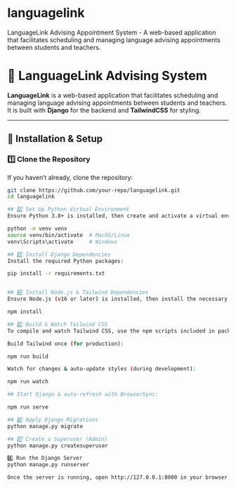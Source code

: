 # languagelink
LanguageLink Advising Appointment System - A web-based application that facilitates scheduling and managing language advising appointments between students and teachers. 

# 🏫 LanguageLink Advising System

**LanguageLink** is a web-based application that facilitates scheduling and managing language advising appointments between students and teachers. It is built with **Django** for the backend and **TailwindCSS** for styling.

---

## 🚀 Installation & Setup

### **1️⃣ Clone the Repository**
If you haven’t already, clone the repository:
```sh
git clone https://github.com/your-repo/languagelink.git
cd languagelink

## 2️⃣ Set Up Python Virtual Environment
Ensure Python 3.8+ is installed, then create and activate a virtual environment:

python -m venv venv
source venv/bin/activate  # MacOS/Linux
venv\Scripts\activate     # Windows

## 3️⃣ Install Django Dependencies
Install the required Python packages:

pip install -r requirements.txt


## 4️⃣ Install Node.js & Tailwind Dependencies
Ensure Node.js (v16 or later) is installed, then install the necessary dependencies:

npm install

## 5️⃣ Build & Watch Tailwind CSS
To compile and watch Tailwind CSS, use the npm scripts included in package.json:

Build Tailwind once (for production):

npm run build

Watch for changes & auto-update styles (during development):

npm run watch

## Start Django & auto-refresh with BrowserSync:

npm run serve

## 6️⃣ Apply Django Migrations
python manage.py migrate

## 7️⃣ Create a Superuser (Admin)
python manage.py createsuperuser

8️⃣ Run the Django Server
python manage.py runserver

Once the server is running, open http://127.0.0.1:8000 in your browser.




